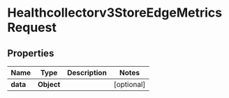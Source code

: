 

# Healthcollectorv3StoreEdgeMetricsRequest


## Properties

| Name | Type | Description | Notes |
|------------ | ------------- | ------------- | -------------|
|**data** | **Object** |  |  [optional] |



